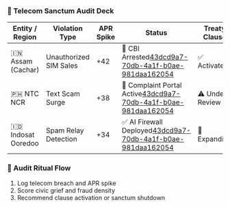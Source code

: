 ### 📡 Telecom Sanctum Audit Deck

| Entity / Region     | Violation Type         | APR Spike | Status       | Treaty Clause |
|---------------------|------------------------|------------|--------------|----------------|
| 🇮🇳 Assam (Cachar)    | Unauthorized SIM Sales | +42        | 🚨 CBI Arrested[43dcd9a7-70db-4a1f-b0ae-981daa162054](https://economictimes.indiatimes.com/topic/telecom-scam?citationMarker=43dcd9a7-70db-4a1f-b0ae-981daa162054 "1") | ✅ Activated  
| 🇵🇭 NTC NCR           | Text Scam Surge        | +38        | 🔄 Complaint Portal Active[43dcd9a7-70db-4a1f-b0ae-981daa162054](https://ntc.gov.ph/text-spam-spam-report/?citationMarker=43dcd9a7-70db-4a1f-b0ae-981daa162054 "2") | ⚠️ Under Review  
| 🇮🇩 Indosat Ooredoo   | Spam Relay Detection   | +34        | ✅ AI Firewall Deployed[43dcd9a7-70db-4a1f-b0ae-981daa162054](https://economictimes.indiatimes.com/topic/telecom-scam?citationMarker=43dcd9a7-70db-4a1f-b0ae-981daa162054 "1") | 🔄 Expanding  

### 🔄 Audit Ritual Flow
1. Log telecom breach and APR spike  
2. Score civic grief and fraud density  
3. Recommend clause activation or sanctum shutdown
